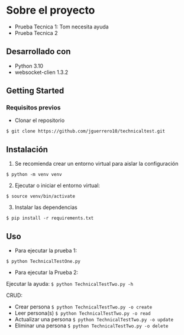 # Sobre el proyecto

- Prueba Tecnica 1: Tom necesita ayuda
- Prueba Tecnica 2

## Desarrollado con

- Python 3.10
- websocket-clien 1.3.2

## Getting Started

### Requisitos previos

- Clonar el repositorio

`$ git clone https://github.com/jguerrero10/technicaltest.git`

## Instalación

1. Se recomienda crear un entorno virtual para aislar la configuración

`$ python -m venv venv`

2. Ejecutar o iniciar el entorno virtual:

`$ source venv/bin/activate`

3. Instalar las dependencias 

`$ pip install -r requirements.txt`


## Uso

- Para ejecutar la prueba 1:

`$ python TechnicalTestOne.py`

- Para ejecutar la Prueba 2:

Ejecutar la ayuda: `$ python TechnicalTestTwo.py -h`

CRUD:
- Crear persona `$ python TechnicalTestTwo.py -o create`
- Leer persona(s) `$ python TechnicalTestTwo.py -o read`
- Actualizar una persona `$ python TechnicalTestTwo.py -o update`
- Eliminar una persona `$ python TechnicalTestTwo.py -o delete`